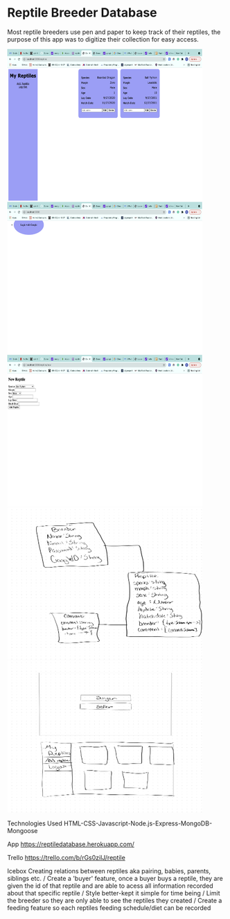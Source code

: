 # Reptile Breeder Database

Most reptile breeders use pen and paper to keep track of their reptiles, the purpose of this app was to digitize their collection for easy access. 

<img src='public/images/homepage.png' width="450" height="350">
<img src='public/images/Login.png' width="450" height="350">
<img src='public/images/NewReptile.png' width="450" height="350">
<img src='public/images/path.jpg' width="450" height="350">
<img src='public/images/wireframe.jpg' width="450" height="350">

Technologies Used
    HTML-CSS-Javascript-Node.js-Express-MongoDB-Mongoose

App
    https://reptiledatabase.herokuapp.com/

Trello
    https://trello.com/b/rGs0zilJ/reptile

Icebox
    Creating relations between reptiles aka pairing, babies, parents, siblings etc. /
    Create a 'buyer' feature, once a buyer buys a reptile, they are given the id of that reptile and are able to acess all information recorded about that specific reptile /
    Style better-kept it simple for time being /
    Limit the breeder so they are only able to see the reptiles they created /
    Create a feeding feature so each reptiles feeding schedule/diet can be recorded



